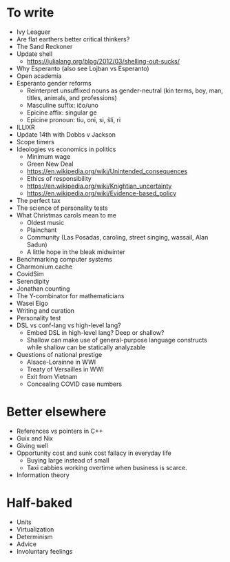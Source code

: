 # To write

- Ivy Leaguer
- Are flat earthers better critical thinkers?
- The Sand Reckoner
- Update shell
  - https://julialang.org/blog/2012/03/shelling-out-sucks/
- Why Esperanto (also see Lojban vs Esperanto)
- Open academia
- Esperanto gender reforms
  - Reinterpret unsuffixed nouns as gender-neutral (kin terms, boy, man, titles, animals, and professions)
  - Masculine suffix: iĉo/uno
  - Epicine affix: singular ge
  - Epicine pronoun: tiu, oni, si, ŝli, ri
- ILLIXR
- Update 14th with Dobbs v Jackson
- Scope timers
- Ideologies vs economics in politics
  - Minimum wage
  - Green New Deal
  - https://en.wikipedia.org/wiki/Unintended_consequences
  - Ethics of responsibility
  - https://en.wikipedia.org/wiki/Knightian_uncertainty
  - https://en.wikipedia.org/wiki/Evidence-based_policy
- The perfect tax
- The science of personality tests
- What Christmas carols mean to me
  - Oldest music
  - Plainchant
  - Community (Las Posadas, caroling, street singing, wassail, Alan Sadun)
  - A little hope in the bleak midwinter
- Benchmarking computer systems
- Charmonium.cache
- CovidSim
- Serendipity
- Jonathan counting
- The Y-combinator for mathematicians
- Wasei Eigo
- Writing and curation
- Personality test
- DSL vs conf-lang vs high-level lang?
  - Embed DSL in high-level lang? Deep or shallow?
  - Shallow can make use of general-purpose language constructs while shallow can be statically analyzable
- Questions of national prestige
  - Alsace-Lorainne in WWI
  - Treaty of Versailles in WWI
  - Exit from Vietnam
  - Concealing COVID case numbers

# Better elsewhere

- References vs pointers in C++
- Guix and Nix
- Giving well
- Opportunity cost and sunk cost fallacy in everyday life
  - Buying large instead of small
  - Taxi cabbies working overtime when business is scarce.
- Information theory

# Half-baked

- Units
- Virtualization
- Determinism
- Advice
- Involuntary feelings
